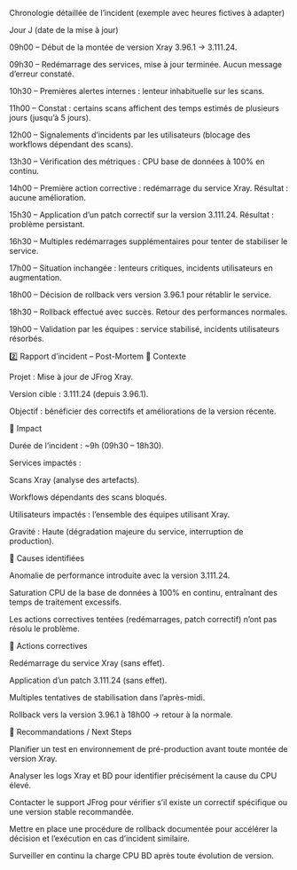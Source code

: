Chronologie détaillée de l’incident (exemple avec heures fictives à adapter)

Jour J (date de la mise à jour)

09h00 – Début de la montée de version Xray 3.96.1 → 3.111.24.

09h30 – Redémarrage des services, mise à jour terminée. Aucun message d’erreur constaté.

10h30 – Premières alertes internes : lenteur inhabituelle sur les scans.

11h00 – Constat : certains scans affichent des temps estimés de plusieurs jours (jusqu’à 5 jours).

12h00 – Signalements d’incidents par les utilisateurs (blocage des workflows dépendant des scans).

13h30 – Vérification des métriques : CPU base de données à 100% en continu.

14h00 – Première action corrective : redémarrage du service Xray. Résultat : aucune amélioration.

15h30 – Application d’un patch correctif sur la version 3.111.24. Résultat : problème persistant.

16h30 – Multiples redémarrages supplémentaires pour tenter de stabiliser le service.

17h00 – Situation inchangée : lenteurs critiques, incidents utilisateurs en augmentation.

18h00 – Décision de rollback vers version 3.96.1 pour rétablir le service.

18h30 – Rollback effectué avec succès. Retour des performances normales.

19h00 – Validation par les équipes : service stabilisé, incidents utilisateurs résorbés.

2️⃣ Rapport d’incident – Post-Mortem
📌 Contexte

Projet : Mise à jour de JFrog Xray.

Version cible : 3.111.24 (depuis 3.96.1).

Objectif : bénéficier des correctifs et améliorations de la version récente.

📌 Impact

Durée de l’incident : ~9h (09h30 – 18h30).

Services impactés :

Scans Xray (analyse des artefacts).

Workflows dépendants des scans bloqués.

Utilisateurs impactés : l’ensemble des équipes utilisant Xray.

Gravité : Haute (dégradation majeure du service, interruption de production).

📌 Causes identifiées

Anomalie de performance introduite avec la version 3.111.24.

Saturation CPU de la base de données à 100% en continu, entraînant des temps de traitement excessifs.

Les actions correctives tentées (redémarrages, patch correctif) n’ont pas résolu le problème.

📌 Actions correctives

Redémarrage du service Xray (sans effet).

Application d’un patch 3.111.24 (sans effet).

Multiples tentatives de stabilisation dans l’après-midi.

Rollback vers la version 3.96.1 à 18h00 → retour à la normale.

📌 Recommandations / Next Steps

Planifier un test en environnement de pré-production avant toute montée de version Xray.

Analyser les logs Xray et BD pour identifier précisément la cause du CPU élevé.

Contacter le support JFrog pour vérifier s’il existe un correctif spécifique ou une version stable recommandée.

Mettre en place une procédure de rollback documentée pour accélérer la décision et l’exécution en cas d’incident similaire.

Surveiller en continu la charge CPU BD après toute évolution de version.
